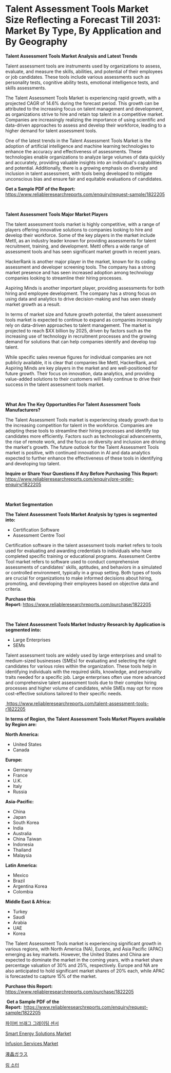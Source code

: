 <p><h1>Talent Assessment Tools Market Size Reflecting a Forecast Till 2031: Market By Type, By Application and By Geography</h1></p><p><strong>Talent Assessment Tools Market Analysis and Latest Trends</strong></p>
<p><p>Talent assessment tools are instruments used by organizations to assess, evaluate, and measure the skills, abilities, and potential of their employees or job candidates. These tools include various assessments such as personality tests, cognitive ability tests, emotional intelligence tests, and skills assessments.</p><p>The Talent Assessment Tools Market is experiencing rapid growth, with a projected CAGR of 14.6% during the forecast period. This growth can be attributed to the increasing focus on talent management and development, as organizations strive to hire and retain top talent in a competitive market. Companies are increasingly realizing the importance of using scientific and data-driven approaches to assess and develop their workforce, leading to a higher demand for talent assessment tools.</p><p>One of the latest trends in the Talent Assessment Tools Market is the adoption of artificial intelligence and machine learning technologies to enhance the accuracy and effectiveness of assessments. These technologies enable organizations to analyze large volumes of data quickly and accurately, providing valuable insights into an individual's capabilities and potential. Additionally, there is a growing emphasis on diversity and inclusion in talent assessment, with tools being developed to mitigate unconscious bias and ensure fair and equitable evaluations of candidates.</p></p>
<p><strong>Get a Sample PDF of the Report:&nbsp;</strong> <a href="https://www.reliableresearchreports.com/enquiry/request-sample/1822205">https://www.reliableresearchreports.com/enquiry/request-sample/1822205</a></p>
<p>&nbsp;</p>
<p><strong>Talent Assessment Tools Major Market Players</strong></p>
<p><p>The talent assessment tools market is highly competitive, with a range of players offering innovative solutions to companies looking to hire and develop their workforce. Some of the key players in the market include Mettl, as an industry leader known for providing assessments for talent recruitment, training, and development. Mettl offers a wide range of assessment tools and has seen significant market growth in recent years. </p><p>HackerRank is another major player in the market, known for its coding assessment and developer screening tools. The company has a strong market presence and has seen increased adoption among technology companies looking to streamline their hiring processes. </p><p>Aspiring Minds is another important player, providing assessments for both hiring and employee development. The company has a strong focus on using data and analytics to drive decision-making and has seen steady market growth as a result. </p><p>In terms of market size and future growth potential, the talent assessment tools market is expected to continue to expand as companies increasingly rely on data-driven approaches to talent management. The market is projected to reach $XX billion by 2025, driven by factors such as the increasing use of technology in recruitment processes and the growing demand for solutions that can help companies identify and develop top talent. </p><p>While specific sales revenue figures for individual companies are not publicly available, it is clear that companies like Mettl, HackerRank, and Aspiring Minds are key players in the market and are well-positioned for future growth. Their focus on innovation, data analytics, and providing value-added solutions to their customers will likely continue to drive their success in the talent assessment tools market.</p></p>
<p>&nbsp;</p>
<p><strong>What Are The Key Opportunities For Talent Assessment Tools Manufacturers?</strong></p>
<p><p>The Talent Assessment Tools market is experiencing steady growth due to the increasing competition for talent in the workforce. Companies are adopting these tools to streamline their hiring processes and identify top candidates more efficiently. Factors such as technological advancements, the rise of remote work, and the focus on diversity and inclusion are driving the market's growth. The future outlook for the Talent Assessment Tools market is positive, with continued innovation in AI and data analytics expected to further enhance the effectiveness of these tools in identifying and developing top talent.</p></p>
<p><strong>Inquire or Share Your Questions If Any Before Purchasing This Report:</strong> <a href="https://www.reliableresearchreports.com/enquiry/pre-order-enquiry/1822205">https://www.reliableresearchreports.com/enquiry/pre-order-enquiry/1822205</a></p>
<p>&nbsp;</p>
<p><strong>Market Segmentation</strong></p>
<p><strong>The Talent Assessment Tools Market Analysis by types is segmented into:</strong></p>
<p><ul><li>Certification Software</li><li>Assessment Centre Tool</li></ul></p>
<p><p>Certification software in the talent assessment tools market refers to tools used for evaluating and awarding credentials to individuals who have completed specific training or educational programs. Assessment Centre Tool market refers to software used to conduct comprehensive assessments of candidates' skills, aptitudes, and behaviors in a simulated or controlled environment, typically in a group setting. Both types of tools are crucial for organizations to make informed decisions about hiring, promoting, and developing their employees based on objective data and criteria.</p></p>
<p><strong>Purchase this Report:&nbsp;</strong><a href="https://www.reliableresearchreports.com/purchase/1822205">https://www.reliableresearchreports.com/purchase/1822205</a></p>
<p>&nbsp;</p>
<p><strong>The Talent Assessment Tools Market Industry Research by Application is segmented into:</strong></p>
<p><ul><li>Large Enterprises</li><li>SEMs</li></ul></p>
<p><p>Talent assessment tools are widely used by large enterprises and small to medium-sized businesses (SMEs) for evaluating and selecting the right candidates for various roles within the organization. These tools help in identifying individuals with the required skills, knowledge, and personality traits needed for a specific job. Large enterprises often use more advanced and comprehensive talent assessment tools due to their complex hiring processes and higher volume of candidates, while SMEs may opt for more cost-effective solutions tailored to their specific needs.</p></p>
<p><a href="https://www.reliableresearchreports.com/talent-assessment-tools-r1822205">&nbsp;https://www.reliableresearchreports.com/talent-assessment-tools-r1822205</a></p>
<p><strong>In terms of Region, the Talent Assessment Tools Market Players available by Region are:</strong></p>
<p>
    <p> <strong> North America: </strong>
        <ul>
            <li>United States</li>
            <li>Canada</li>
        </ul>
        </p> 
    <p> <strong> Europe: </strong>
        <ul>
            <li>Germany</li>
            <li>France</li>
            <li>U.K.</li>
            <li>Italy</li>
            <li>Russia</li>
        </ul>
        </p> 
    <p> <strong> Asia-Pacific: </strong>
        <ul>
            <li>China</li>
            <li>Japan</li>
            <li>South Korea</li>
            <li>India</li>
            <li>Australia</li>
            <li>China Taiwan</li>
            <li>Indonesia</li>
            <li>Thailand</li>
            <li>Malaysia</li>
        </ul>
        </p> 
    <p> <strong> Latin America: </strong>
        <ul>
            <li>Mexico</li>
            <li>Brazil</li>
            <li>Argentina Korea</li>
            <li>Colombia</li>
        </ul>
        </p> 
    <p> <strong> Middle East & Africa: </strong>
        <ul>
            <li>Turkey</li>
            <li>Saudi</li>
            <li>Arabia</li>
            <li>UAE</li>
            <li>Korea</li>
        </ul>
    </p>
    </p>
<p><p>The Talent Assessment Tools market is experiencing significant growth in various regions, with North America (NA), Europe, and Asia Pacific (APAC) emerging as key markets. However, the United States and China are expected to dominate the market in the coming years, with a market share percentage valuation of 30% and 25%, respectively. Europe and NA are also anticipated to hold significant market shares of 20% each, while APAC is forecasted to capture 15% of the market.</p></p>
<p><strong>Purchase this Report: </strong><a href="https://www.reliableresearchreports.com/purchase/1822205">https://www.reliableresearchreports.com/purchase/1822205</a></p>
<p>&nbsp;<strong>Get a Sample PDF of the Report:&nbsp;&nbsp;</strong><a href="https://www.reliableresearchreports.com/enquiry/request-sample/1822205">https://www.reliableresearchreports.com/enquiry/request-sample/1822205</a></p>
<p><strong></strong></p>
<p><p><a href="https://github.com/chupp85/Market-Research-Report-List-1/blob/main/706231160743.md">파이버 브래그 그레이팅 센서</a></p><p><a href="https://github.com/nathandecarvalho/Market-Research-Report-List-3/blob/main/smart-energy-solutions-market.md">Smart Energy Solutions Market</a></p><p><a href="https://github.com/kosella/Market-Research-Report-List-3/blob/main/infusion-services-market.md">Infusion Services Market</a></p><p><a href="https://medium.com/@jacksonwiza1924/lcd%E3%82%AC%E3%83%A9%E3%82%B9%E5%B8%82%E5%A0%B4%E3%81%AE%E6%8C%87%E6%A8%99%E3%82%92%E3%83%87%E3%82%B3%E3%83%BC%E3%83%87%E3%82%A3%E3%83%B3%E3%82%B0%E3%81%99%E3%82%8B-%E5%B8%82%E5%A0%B4%E3%82%B7%E3%82%A7%E3%82%A2-%E3%83%88%E3%83%AC%E3%83%B3%E3%83%89-%E6%88%90%E9%95%B7%E3%83%91%E3%82%BF%E3%83%BC%E3%83%B3-29ac4cefd81c">液晶ガラス</a></p><p><a href="https://medium.com/@rickymetzdvm/%EB%A7%81-%EC%86%8C%ED%84%B0-%EC%8B%9C%EC%9E%A5-%EA%B7%9C%EB%AA%A8%EB%8A%94-%EA%B8%80%EB%A1%9C%EB%B2%8C-%EC%82%B0%EC%97%85%EC%97%90%EC%84%9C-%EC%B5%9C%EC%A0%81%EC%9D%98-%EB%A7%88%EC%BC%80%ED%8C%85-%EC%B1%84%EB%84%90%EC%9D%84-%EB%B3%B4%EC%97%AC%EC%A4%8D%EB%8B%88%EB%8B%A4-a56380643971">링 소터</a></p></p>